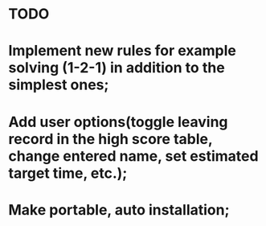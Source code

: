 # TODO
# Implement new rules for example solving (1-2-1) in addition to the simplest ones;
# Add user options(toggle leaving record in the high score table, change entered name, set estimated target time, etc.);
# Make portable, auto installation;

